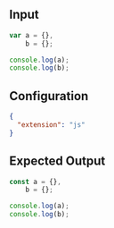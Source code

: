 
## Input
```javascript input
var a = {},
    b = {};

console.log(a);
console.log(b);
```

## Configuration
```json configuration
{
  "extension": "js"
}
```

## Expected Output
```javascript expected output
const a = {},
    b = {};

console.log(a);
console.log(b);
```
